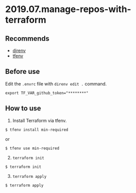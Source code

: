# 2019.07.manage-repos-with-terraform

## Recommends

- [direnv](https://github.com/direnv/direnv)
- [tfenv](https://github.com/tfutils/tfenv)

## Before use

Edit the `.envrc` file with `direnv edit .` command.

```
export TF_VAR_github_token="********"
```

## How to use

1. Install Terraform via tfenv.

```shellsession
$ tfenv install min-required
```

or

```shellsession
$ tfenv use min-required
```

2. `terraform init`

```shellsession
$ terraform init
```

3. `terraform apply`

```shellsession
$ terraform apply
```
